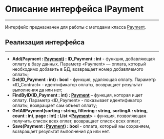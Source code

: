 # **Описание интерфейса IPayment**
***
Интерфейс предназначен для работы с методами класса [Payment](https://github.com/prmxt/Insurance-company/blob/master/docs/Payment.md).
## Реализация интерфейса
***
+ **Add(Payment : [Payment](https://github.com/prmxt/Insurance-company/blob/master/docs/Payment.md)) : ID_Payment : int** - функция, добавляющая оплату в базу данных. Параметр «Payment» — оплата, который необходимо добавить в БД, возвращает номер добавляемого оплаты;
+ **Del(ID_Payment : int) : bool** - функция, удаляющая оплату. Параметр «ID_Contract» - идентификатор оплаты, возвращает результат выполнения да или нет;
+ **FindByID(ID_Payment : int) : [Payment](https://github.com/prmxt/Insurance-company/blob/master/docs/Payment.md)** – функция, которая ищет оплату. Параметр «ID_Payment» - показывает идентификатор оплаты, возвращает сам объект оплату;
+ **GetAllPayment(sorting : string, filtering : string, sortingA : string, count : int, page : int) : List <[Payment](https://github.com/prmxt/Insurance-company/blob/master/docs/Payment.md)>** - функция, позволяющая получить список всех оплат, возвращает список всех оплат;
+ **Save(Payment : [Payment](https://github.com/prmxt/Insurance-company/blob/master/docs/Payment.md)) : bool** - оплата, который мы сохраняем, возвращает результат выполнения да или нет.
